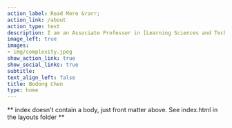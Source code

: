 ```yaml
---
action_label: Read More &rarr;
action_link: /about
action_type: text
description: I am an Associate Professor in [Learning Sciences and Technologies](https://www.gse.upenn.edu/academics/programs/learning-sciences-technology-phd) at the [University of Pennsylvania Graduate School of Education](https://www.gse.upenn.edu/), where I direct the [Penn GSE Wonder Lab](https://penn-wonderlab.github.io/) and the [Penn Knowledge Building Innovation Network](https://www.gse.upenn.edu/global-initiatives/knowledge-building-innovation-network). My research is at the intersection of the learning sciences, learning analytics, and network science. I sit on the editorial boards of a number of journals, including the *Journal of the Learning Sciences*, *ijCSCL*, *Journal of Learning Analytics*, and *The Internet and Higher Education*, and was elected to the Executive Committee of the Society for Learning Analytics Research (SoLAR) and the Computer-Supported Collaborative Learning (CSCL) Committee of the International Society of the Learning Sciences (ISLS). 
image_left: true
images:
- img/complexity.jpeg
show_action_link: true
show_social_links: true
subtitle: 
text_align_left: false
title: Bodong Chen
type: home
---
```


** index doesn't contain a body, just front matter above.
See index.html in the layouts folder **
